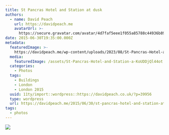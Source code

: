 ```yaml
---
title: St Pancras Hotel and Station at dusk
authors:
  - name: David Peach
    url: https://davidpeach.me
    avatarUrl: >-
      https://secure.gravatar.com/avatar/4d7faf5eee1f055a85788c44936b8995eaab6dfb004e7854ec747ccb272e91ee?s=96&d=mm&r=g
date: 2015-06-30T19:35:00.000Z
metadata:
  featuredImage: >-
    https://davidpeach.me/wp-content/uploads/2023/08/St-Pancras-Hotel-and-Station-at-dusk.jpg
  media:
    featuredImage: /assets/St-Pancras-Hotel-and-Station-a-KoUDDjQl44ot.jpg
  categories:
    - Photos
  tags:
    - Buildings
    - London
    - London 2015
  uuid: 11ty/import::wordpress::https://davidpeach.co.uk/?p=39956
  type: wordpress
  url: https://davidpeach.me/2015/06/30/st-pancras-hotel-and-station-at-dusk/
tags:
  - photos
---
```

[![](/assets/St-Pancras-Hotel-and-Station-a-DAAFEDhygd48.jpg)](/assets/St-Pancras-Hotel-and-Station-a-DAAFEDhygd48.jpg)